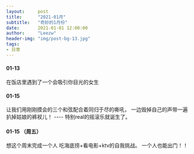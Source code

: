 ```yaml
---
layout:     post
title:      "2021-01月"
subtitle:   "奇妙的1月份"
date:       2021-01-01 12:00:00
author:     "Leezw"
header-img: "img/post-bg-13.jpg"
tags:
- 日常
---
```



#### 01-13 
在饭店里遇到了一个会吸引你目光的女生


#### 01-15 
让我们用刚刚摸会的三个和弦配合着同归于尽的嘶吼，
一边毁掉自己的声带一遍扒掉姑娘的裤衩儿！
---- 特别real的摇滚乐就诞生了。


#### 01-15 （周五）
想这个周末完成一个人
吃海底捞+看电影+ktv的自我挑战。
一个人也能出门！！


